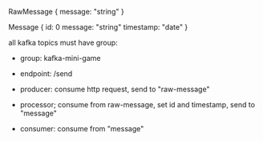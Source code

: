 
RawMessage {
    message: "string"
}

Message {
    id: 0
    message: "string"
    timestamp: "date" 
}

all kafka topics must have group:
- group: kafka-mini-game

- endpoint: /send
- producer: consume http request, send to "raw-message"
- processor; consume from raw-message, set id and timestamp, send to "message"
- consumer: consume from "message"
